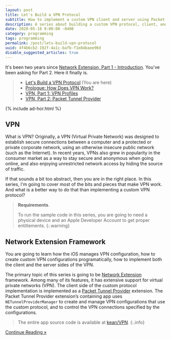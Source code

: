 ```yaml
---
layout: post
title: Let's Build a VPN Protocol
subtitle: How to implement a custom VPN client and server using Packet Tunner Provider
description: A series about building a custom VPN protocol, client, and server, using Packet Tunner Provider (NEPacketTunnelProvider from Network Extension framework) and SwiftNIO
date: 2020-05-18 9:00:00 -0400
category: programming
tags: programming
permalink: /post/lets-build-vpn-protocol
uuid: 4f4b6cb2-192f-4a1c-bafb-f1e84baee96d
disable_suggested_articles: true
---
```


It's been two years since [Network Extension, Part 1 - Introduction](/post/network-extensions-into). You've been asking for Part 2. Here it finally is.

> - [Let's Build a VPN Protocol](/post/lets-build-vpn-protocol) (You are here)
> - [Prologue: How Does VPN Work?](/post/networking-101)
> - [VPN, Part 1: VPN Profiles](/post/vpn-configuration-manager)
> - [VPN, Part 2: Packet Tunnel Provider](/post/packet-tunnel-provider)

{% include ad-hor.html %}

## VPN

What is VPN? Originally, a VPN (Virtual Private Network) was designed to establish secure connections between a computer and a protected or private corporate network, using an otherwise insecure public network (such as the Internet). In recent years, VPNs also grew in popularity in the consumer market as a way to stay secure and anonymous when going online, and also enjoying unrestricted network access by hiding the source of traffic.

If that sounds a bit too abstract, then you are in the right place. In this series, I'm going to cover most of the bits and pieces that make VPN work. And what is a better way to do that than implementing a custom VPN protocol?

> **Requirements**.
>
> To run the sample code in this series, you are going to need a physical device and an Apple Developer Account to get proper entitlements.
{:.warning}

## Network Extension Framework

You are going to learn how the iOS manages VPN configuration, how to create custom VPN configurations programatically, how to implement both the client and the server sides of the VPN.

The primary topic of this series is going to be [Network Extension](https://developer.apple.com/documentation/networkextension) framework. Among many of its features, it has extensive support for virtual private networks (VPN). The client side of the custom protocol implementation is implemented as a [Packet Tunnel Provider](https://developer.apple.com/documentation/networkextension/packet_tunnel_provider) extension. The Packet Tunnel Provider extension’s containing app uses `NETunnelProviderManager` to create and manage VPN configurations that use the custom protocol, and to control the VPN connections specified by the configurations.

> The entire app source code is available at [kean/VPN](https://github.com/kean/VPN).
{:.info}

<div class="kb-vert-insets">
<a href="/post/networking-101">
  <div class="kb-primary-button">
    Continue Reading »
  </div>
</a>
</div>
